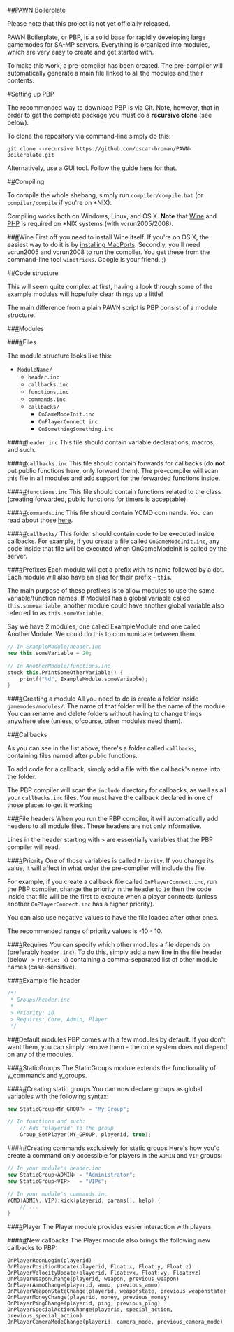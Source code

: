 #<a name="pawn-boilerplate" href="#pawn-boilerplate">\#</a>PAWN Boilerplate

Please note that this project is not yet officially released.

PAWN Boilerplate, or PBP, is a solid base for rapidly developing large gamemodes for SA-MP servers.
Everything is organized into modules, which are very easy to create and get started with.

To make this work, a pre-compiler has been created. The pre-compiler will automatically generate a main file linked to all the modules and their contents.

#Setting up PBP

The recommended way to download PBP is via Git. Note, however, that in order to get the complete package you must do a **recursive clone** (see below).

To clone the repository via command-line simply do this:

    git clone --recursive https://github.com/oscar-broman/PAWN-Boilerplate.git

Alternatively, use a GUI tool. Follow the guide [here](http://help.github.com/set-up-git-redirect) for that.

#<a name="compiling" href="#compiling">\#</a>Compiling

To compile the whole shebang, simply run `compiler/compile.bat` (or `compiler/compile` if you're on *NIX).

Compiling works both on Windows, Linux, and OS X. **Note** that [Wine](http://www.winehq.org/) and [PHP](http://php.net/) is required on *NIX systems (with vcrun2005/2008).

##<a name="wine" href="#wine">\#</a>Wine
First off you need to install Wine itself. If you're on OS X, the easiest way to do it is by [installing MacPorts](http://www.macports.org/install.php).
Secondly, you'll need vcrun2005 and vcrun2008 to run the compiler. You get these from the command-line tool `winetricks`. Google is your friend. ;)

#<a name="code-structure" href="#code-structure">\#</a>Code structure

This will seem quite complex at first, having a look through some of the example modules will hopefully clear things up a little!

The main difference from a plain PAWN script is PBP consist of a module structure.

##<a name="modules" href="#modules">\#</a>Modules

###<a name="module-files" href="#module-files">\#</a>Files

The module structure looks like this:

- `ModuleName/`
    - `header.inc`
    - `callbacks.inc`
    - `functions.inc`
    - `commands.inc`
    - `callbacks/`
        - `OnGameModeInit.inc`
        - `OnPlayerConnect.inc`
        - `OnSomethingSomething.inc`

####<a name="header-inc" href="#header-inc">\#</a>`header.inc`
This file should contain variable declarations, macros, and such.

####<a name="callbacks-inc" href="#callbacks-inc">\#</a>`callbacks.inc`
This file should contain forwards for callbacks (do **not** put public functions here, only forward them). The pre-compiler will scan this file in all modules and add support for the forwarded functions inside.

####<a name="functions-inc" href="#functions-inc">\#</a>`functions.inc`
This file should contain functions related to the class (creating forwarded, public functions for timers is acceptable).

####<a name="commands-inc" href="#commands-inc">\#</a>`commands.inc`
This file should contain YCMD commands. You can read about those [here](http://forum.sa-mp.com/showthread.php?t=169029).

####<a name="callbacks-" href="#callbacks-">\#</a>`callbacks/`
This folder should contain code to be executed inside callbacks. For example, if you create a file called `OnGameModeInit.inc`, any code inside that file will be executed when OnGameModeInit is called by the server.

###<a name="prefixes" href="#prefixes">\#</a>Prefixes
Each module will get a prefix with its name followed by a dot. Each module will also have an alias for their prefix - **`this`**.

The main purpose of these prefixes is to allow modules to use the same variable/function names. If Module1 has a global variable called `this.someVariable`, another module could have another global variable also referred to as `this.someVariable`.

Say we have 2 modules, one called ExampleModule and one called AnotherModule. We could do this to communicate between them.

```C++
// In ExampleModule/header.inc
new this.someVariable = 20;

// In AnotherModule/functions.inc
stock this.PrintSomeOtherVariable() {
    printf("%d", ExampleModule.someVariable);
}
```


###<a name="creating-a-module" href="#creating-a-module">\#</a>Creating a module
All you need to do is create a folder inside `gamemodes/modules/`. The name of that folder will be the name of the module. You can rename and delete folders without having to change things anywhere else (unless, ofcourse, other modules need them).


##<a name="callbacks" href="#callbacks">\#</a>Callbacks

As you can see in the list above, there's a folder called `callbacks`, containing files named after public functions.

To add code for a callback, simply add a file with the callback's name into the folder.

The PBP compiler will scan the `include` directory for callbacks, as well as all your `callbacks.inc` files. You must have the callback declared in one of those places to get it working

##<a name="file-headers" href="#file-headers">\#</a>File headers
When you run the PBP compiler, it will automatically add headers to all module files. These headers are not only informative.

Lines in the header starting with `>` are essentially variables that the PBP compiler will read. 

###<a name="priority" href="#priority">\#</a>Priority
One of those variables is called `Priority`. If you change its value, it will affect in what order the pre-compiler will include the file.

For example, if you create a callback file called `OnPlayerConnect.inc`, run the PBP compiler, change the priority in the header to `10` then the code inside that file will be the first to execute when a player connects (unless another `OnPlayerConnect.inc` has a higher priority).

You can also use negative values to have the file loaded after other ones.

The recommended range of priority values is -10 - 10.

###<a name="requires" href="#requires">\#</a>Requires
You can specify which other modules a file depends on (preferably `header.inc`). To do this, simply add a new line in the file header (below ` > Prefix: x`) containing a comma-separated list of other module names (case-sensitive).

###<a name="example-file-header" href="#example-file-header">\#</a>Example file header
```C++
/*!
 * Groups/header.inc
 *
 > Priority: 10
 > Requires: Core, Admin, Player
 */
```

##<a name="default-modules" href="#default-modules">\#</a>Default modules
PBP comes with a few modules by default. If you don't want them, you can simply remove them - the core system does not depend on any of the modules.

###<a name="staticgroups" href="#staticgroups">\#</a>StaticGroups
The StaticGroups module extends the functionality of y\_commands and y\_groups.

####<a name="creating-static-groups" href="#creating-static-groups">\#</a>Creating static groups
You can now declare groups as global variables with the following syntax:

```C++
new StaticGroup<MY_GROUP> = "My Group";

// In functions and such:
	// Add "playerid" to the group
	Group_SetPlayer(MY_GROUP, playerid, true);
```

####<a name="creating-commands-exclusively-for-static-groups" href="#creating-commands-exclusively-for-static-groups">\#</a>Creating commands exclusively for static groups
Here's how you'd create a command only accessible for players in the `ADMIN` and `VIP` groups:

```C++
// In your module's header.inc
new StaticGroup<ADMIN> = "Administrator";
new StaticGroup<VIP>   = "VIPs";

// In your module's commands.inc
YCMD(ADMIN, VIP):kick(playerid, params[], help) {
	// ...
}
```

###<a name="player" href="#player">\#</a>Player
The Player module provides easier interaction with players.

####<a name="new-callbacks" href="#new-callbacks">\#</a>New callbacks
The Player module also brings the following new callbacks to PBP:

    OnPlayerRconLogin(playerid)
    OnPlayerPositionUpdate(playerid, Float:x, Float:y, Float:z)
    OnPlayerVelocityUpdate(playerid, Float:vx, Float:vy, Float:vz)
    OnPlayerWeaponChange(playerid, weapon, previous_weapon)
    OnPlayerAmmoChange(playerid, ammo, previous_ammo)
    OnPlayerWeaponStateChange(playerid, weaponstate, previous_weaponstate)
    OnPlayerMoneyChange(playerid, money, previous_money)
    OnPlayerPingChange(playerid, ping, previous_ping)
    OnPlayerSpecialActionChange(playerid, special_action, previous_special_action)
    OnPlayerCameraModeChange(playerid, camera_mode, previous_camera_mode)